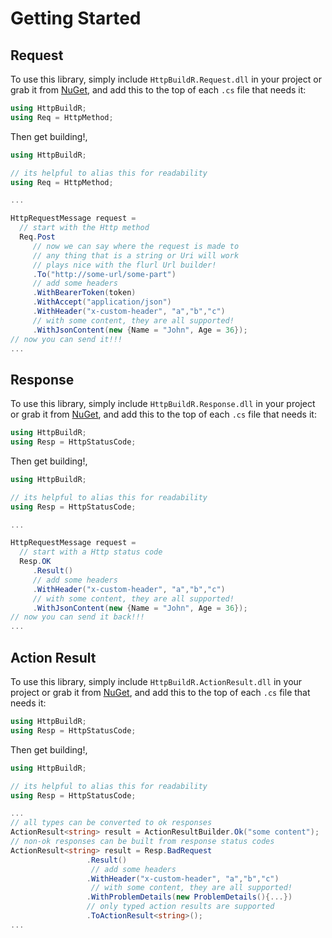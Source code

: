 # Getting Started

## Request

To use this library, simply include `HttpBuildR.Request.dll` in your project or
grab
it from [NuGet](https://www.nuget.org/packages/HttpBuildR.Request/), and add
this to the top of each `.cs` file that needs it:

```C#
using HttpBuildR;
using Req = HttpMethod;
```

Then get building!,

```c#
using HttpBuildR;

// its helpful to alias this for readability
using Req = HttpMethod;

...

HttpRequestMessage request = 
  // start with the Http method
  Req.Post
     // now we can say where the request is made to
     // any thing that is a string or Uri will work
     // plays nice with the flurl Url builder!
     .To("http://some-url/some-part") 
     // add some headers
     .WithBearerToken(token)
     .WithAccept("application/json")
     .WithHeader("x-custom-header", "a","b","c")
     // with some content, they are all supported!
     .WithJsonContent(new {Name = "John", Age = 36});
// now you can send it!!!
...
```

## Response

To use this library, simply include `HttpBuildR.Response.dll` in your project or
grab
it from [NuGet](https://www.nuget.org/packages/HttpBuildR.Response/), and add
this to the top of each `.cs` file that needs it:

```C#
using HttpBuildR;
using Resp = HttpStatusCode;
```

Then get building!,

```c#
using HttpBuildR;

// its helpful to alias this for readability
using Resp = HttpStatusCode;

...

HttpRequestMessage request = 
  // start with a Http status code
  Resp.OK
     .Result() 
     // add some headers
     .WithHeader("x-custom-header", "a","b","c")
     // with some content, they are all supported!
     .WithJsonContent(new {Name = "John", Age = 36});
// now you can send it back!!!
...
```

## Action Result

To use this library, simply include `HttpBuildR.ActionResult.dll` in your
project or grab it
from [NuGet](https://www.nuget.org/packages/HttpBuildR.ActionResult/), and add
this to the top of each `.cs` file that needs it:

```C#
using HttpBuildR;
using Resp = HttpStatusCode;
```

Then get building!,

```c#
using HttpBuildR;

// its helpful to alias this for readability
using Resp = HttpStatusCode;

...
// all types can be converted to ok responses
ActionResult<string> result = ActionResultBuilder.Ok("some content");
// non-ok responses can be built from response status codes
ActionResult<string> result = Resp.BadRequest
                 .Result()
                  // add some headers
                 .WithHeader("x-custom-header", "a","b","c")
                  // with some content, they are all supported!
                 .WithProblemDetails(new ProblemDetails(){...})
                 // only typed action results are supported
                 .ToActionResult<string>();
...
```
